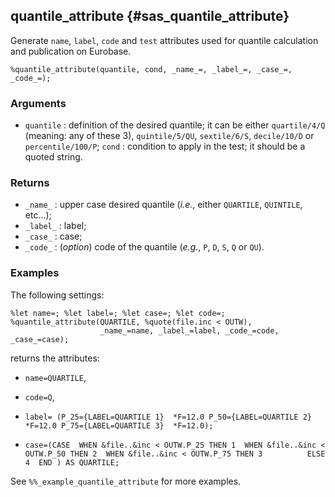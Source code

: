 ## quantile_attribute {#sas_quantile_attribute}
Generate `name`, `label`, `code` and `test` attributes used for quantile calculation
and publication on Eurobase.

	%quantile_attribute(quantile, cond, _name_=, _label_=, _case_=, _code_=);

### Arguments
* `quantile` : definition of the desired quantile; it can be either `quartile/4/Q`
	(meaning: any of these 3), `quintile/5/QU`, `sextile/6/S`, `decile/10/D` or 
	`percentile/100/P`;
`cond` : condition to apply in the test; it should be a quoted string.

### Returns
* `_name_` : upper case desired quantile (_i.e._, either `QUARTILE`, `QUINTILE`, etc...);
* `_label_` : label;
* `_case_` : case;
* `_code_` : (_option_) code of the quantile (_e.g._, `P`, `D`, `S`, `Q` or `QU`).

### Examples
The following settings:

	%let name=; %let label=; %let case=; %let code=;
	%quantile_attribute(QUARTILE, %quote(file.inc < OUTW), 
						_name_=name, _label_=label, _code_=code, _case_=case);
	
returns the attributes:
* `name=QUARTILE`,
* `code=Q`,
* `label= (P_25={LABEL=QUARTILE 1}  *F=12.0
			P_50={LABEL=QUARTILE 2}  *F=12.0
 			P_75={LABEL=QUARTILE 3}  *F=12.0);`

* `case=(CASE 
		WHEN &file..&inc < OUTW.P_25 THEN 1 
		WHEN &file..&inc < OUTW.P_50 THEN 2 
		WHEN &file..&inc < OUTW.P_75 THEN 3 		
		ELSE 4 
		END ) AS QUARTILE;`

See `%%_example_quantile_attribute` for more examples.
